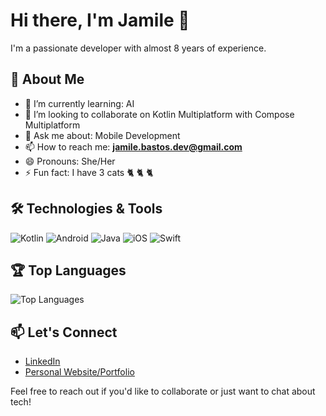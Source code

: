 # Hi there, I'm Jamile 👋

I'm a passionate developer with almost 8 years of experience.

## 🚀 About Me
- 🌱 I’m currently learning: AI
- 👯 I’m looking to collaborate on  Kotlin Multiplatform with Compose Multiplatform
- 💬 Ask me about: Mobile Development
- 📫 How to reach me: **jamile.bastos.dev@gmail.com**
- 😄 Pronouns: She/Her
- ⚡ Fun fact: I have 3 cats 🐈 🐈 🐈

## 🛠️ Technologies & Tools

![Kotlin](https://img.shields.io/badge/Kotlin-0095D5?style=for-the-badge&logo=kotlin&logoColor=white)
![Android](https://img.shields.io/badge/Android-3DDC84?style=for-the-badge&logo=android&logoColor=white)
![Java](https://img.shields.io/badge/Java-007396?style=for-the-badge&logo=java&logoColor=white)
![iOS](https://img.shields.io/badge/iOS-000000?style=for-the-badge&logo=ios&logoColor=white)
![Swift](https://img.shields.io/badge/Swift-FA7343?style=for-the-badge&logo=swift&logoColor=white)

## 🏆 Top Languages

![Top Languages](https://github-readme-stats.vercel.app/api/top-langs/?username=jamile-dev&layout=compact&theme=radical)

## 📫 Let's Connect

- [LinkedIn](https://www.linkedin.com/in/jamile-bastos)
- [Personal Website/Portfolio](https://jamile-dev.github.io)


Feel free to reach out if you'd like to collaborate or just want to chat about tech!
